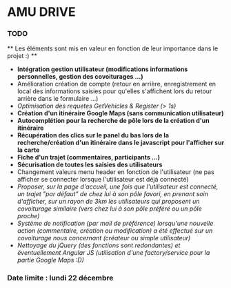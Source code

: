 # AMU DRIVE #

### TODO ###

** Les éléments sont mis en valeur en fonction de leur importance dans le projet :) **

* **Intégration gestion utilisateur (modifications informations personnelles, gestion des covoiturages ...)**
* Amélioration création de compte (retour en arrière, enregistrement en local des informations saisies pour qu'elles s'affichent
lors du retour arrière dans le formulaire ...)
* *Optimisation des requetes GetVehicles & Register (> 1s)*
* **Création d'un itinéraire Google Maps (sans communication utilisateur)**
* **Autocomplétion pour la recherche de pôle lors de la création d'un itinéraire**
* **Récupération des clics sur le panel du bas lors de la recherche/création d'un itinéraire dans le javascript pour l'afficher sur la
carte**
* **Fiche d'un trajet (commentaires, participants ...)**
* **Sécurisation de toutes les saisies des utilisateurs**
* Changement valeurs menu header en fonction de l'utilisateur (ne pas afficher se connecter lorsque l'utilisateur est déjà connecté)
* *Proposer, sur la page d'accueil, une fois que l'utilisateur est connecté, un trajet "par défaut" de chez lui à son pôle favori,
en prenant soin d'afficher, sur un rayon de 3km les utilisateurs qui proposent un covoiturage similaire (vers chez lui à son pôle préféré 
ou un pôle proche)*
* *Système de notification (par mail de préférence) lorsqu'une nouvelle action (commentaire, création ou modification) a été effectué 
sur un covoiturage nous concernant (créateur ou simple utilisateur)*
* *Nettoyage du jQuery (des fonctions sont redondantes) et éventuellement Angular JS (utilisation d'une factory/service 
pour la partie Google Maps :D)*

### Date limite : lundi 22 décembre  ###
